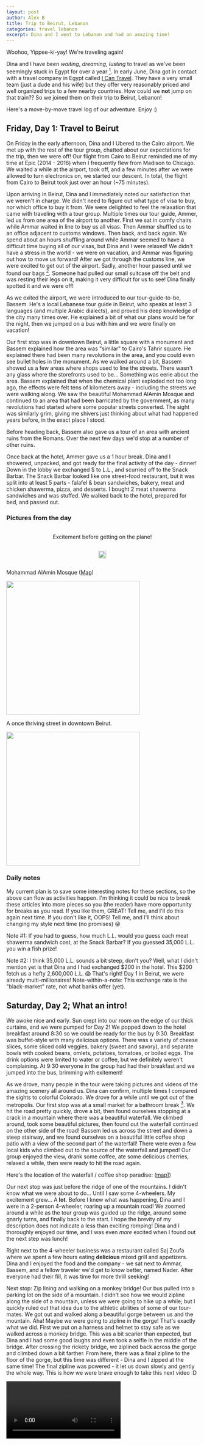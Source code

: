 ```yaml
---
layout: post
author: Alex B
title: Trip to Beirut, Lebanon
categories: travel lebanon
excerpt: Dina and I went to Lebanon and had an amazing time!
---
```


Woohoo, Yippee-ki-yay! We're traveling again!

Dina and I have been _waiting_, _dreaming_, _lusting_ to travel as we've been seemingly stuck in Egypt for over a year [^1]. In early June, Dina got in contact with a travel company in Egypt called [I Can Travel](https://www.facebook.com/icantravelpage). They have a very small team (just a dude and his wife) but they offer very reasonably priced and well organized trips to a few nearby countries. How could we **not** jump on that train?? So we joined them on their trip to Beirut, Lebanon!

Here's a move-by-move travel log of our adventure. Enjoy :)

## Friday, Day 1: Travel to Beirut

On Friday in the early afternoon, Dina and I Ubered to the Cairo airport. We met up with the rest of the tour group, chatted about our expectations for the trip, then we were off! Our flight from Cairo to Beirut reminded me of my time at Epic (2014 - 2016) when I frequently flew from Madison to Chicago. We waited a while at the airport, took off, and a few minutes after we were allowed to turn electronics on, we started our descent. In total, the flight from Cairo to Beirut took just over an hour (~75 minutes).

Upon arriving in Beirut, Dina and I immediately noted our satisfaction that we weren't in charge. We didn't need to figure out what type of visa to buy, nor which office to buy it from. We were delighted to feel the relaxation that came with traveling with a tour group. Multiple times our tour guide, Ammer, led us from one area of the airport to another. First we sat in comfy chairs while Ammar waited in line to buy us all visas. Then Ammar shuffled us to an office adjacent to customs windows. Then back, and back again. We spend about an hours shuffling around while Ammar seemed to have a difficult time buying all of our visas, but Dina and I were relaxed! We didn't have a stress in the world - we were on vacation, and Ammar was figuring out how to move us forward! After we got through the customs line, we were excited to get out of the airport. Sadly, another hour passed until we found our bags [^2]. Someone had pulled our small suitcase off the belt and was resting their legs on it, making it very difficult for us to see! Dina finally spotted it and we were off!

As we exited the airport, we were introduced to our tour-guide-to-be, Bassem. He's a local Lebanese tour guide in Beirut, who speaks at least 3 languages (and multiple Arabic dialects), and proved his deep knowledge of the city many times over. He explained a bit of what our plans would be for the night, then we jumped on a bus with him and we were finally on vacation!

Our first stop was in downtown Beirut, a little square with a monument and Bassem explained how the area was "similar" to Cairo's Tahrir square. He explained there had been many revolutions in the area, and you could even see bullet holes in the monument. As we walked around a bit, Bassem showed us a few areas where shops used to line the streets. There wasn't any glass where the storefronts used to be... Something was eerie about the area. Bassem explained that when the chemical plant exploded not too long ago, the effects were felt tens of kilometers away - including the streets we were walking along. We saw the beautiful Mohammad AlAmin Mosque and continued to an area that had been barricated by the government, as many revolutions had started where some popular streets converted. The sight was similarly grim, giving me shivers just thinking about what had happened years before, in the exact place I stood.

Before heading back, Bassem also gave us a tour of an area with ancient ruins from the Romans. Over the next few days we'd stop at a number of other ruins.

Once back at the hotel, Ammer gave us a 1 hour break. Dina and I showered, unpacked, and got ready for the final activity of the day - dinner! Down in the lobby we exchanged $ to L.L., and scurried off to the Snack Barbar. The Snack Barbar looked like one street-food restaurant, but it was split into at least 5 parts - falafel & bean sandwiches, bakery, meat and chicken shawerma, pizza, and desserts. I bought 2 meat shawerma sandwiches and was stuffed. We walked back to the hotel, prepared for bed, and passed out.

### Pictures from the day

<div style="
  display: flex;
  flex-direction: column;
  width: 100%;
  align-items: center;
">
  <p>Excitement before getting on the plane!</p>
  <p style="width=65%;">
    <a target="_blank" rel="noopener noreferrer" href="https://drive.google.com/file/d/1hTZkM0ZltyEO4DlP6ZNVqPCeArvCvTzu/view">
      <img src="https://drive.google.com/thumbnail?id=1hTZkM0ZltyEO4DlP6ZNVqPCeArvCvTzu&sz=w400" width="100%">
    </a>
  </p>
</div>

Mohammad AlAmin Mosque ([Map](https://goo.gl/maps/Y6SDb14fpztSZmJKA))

<a target="_blank" rel="noopener noreferrer" href="https://drive.google.com/uc?export=view&id=1B02J_oOaokrarRCe1FmhUg72vg6DzlZZ">
  <img src="https://drive.google.com/uc?export=view&id=1B02J_oOaokrarRCe1FmhUg72vg6DzlZZ" height="350px">
</a>

A once thriving street in downtown Beirut.

<a target="_blank" rel="noopener noreferrer" href="https://drive.google.com/uc?export=view&id=1YxtMxlz8J-WvjewE0lgNhCwJH_ik7UVt">
  <img src="https://drive.google.com/uc?export=view&id=1YxtMxlz8J-WvjewE0lgNhCwJH_ik7UVt" height="350px">
</a>

### Daily notes

My current plan is to save some interesting notes for these sections, so the above can flow as activities happen. I'm thinking it could be nice to break these articles into more pieces so you (the reader) have more opportunity for breaks as you read. If you like them, GREAT! Tell me, and I'll do this again next time. If you don't like it, OOPS! Tell me, and I'll think about changing my style next time (no promises) 😜

Note #1: If you had to guess, how much L.L. would you guess each meat shawerma sandwich cost, at the Snack Barbar? If you guessed 35,000 L.L. you win a fish prize!

Note #2: I think 35,000 L.L. sounds a bit steep, don't you? Well, what I didn't mention yet is that Dina and I had exchanged $200 in the hotel. This $200 fetch us a hefty 2,600,000 L.L. 😱 That's right! Day 1 in Beirut, we were already multi-millionaires! Note-within-a-note: This exchange rate is the "black-market" rate, not what banks offer (yet).

## Saturday, Day 2; What an intro!

We awoke nice and early. Sun crept into our room on the edge of our thick curtains, and we were pumped for Day 2! We popped down to the hotel breakfast around 8:30 so we could be ready for the bus by 9:30. Breakfast was buffet-style with many delicious options. There was a variety of cheese slices, some sliced cold veggies, bakery (sweet and savory), and separate bowls with cooked beans, omlets, potatoes, tomatoes, or boiled eggs. The drink options were limited to water or coffee, but we definitely weren't complaining. At 9:30 everyone in the group had had their breakfast and we jumped into the bus, brimming with exitement!

As we drove, many people in the tour were taking pictures and videos of the amazing scenery all around us. Dina can confirm, multiple times I compared the sights to colorful Colorado. We drove for a while until we got out of the metropolis. Our first stop was at a small market for a bathroom break [^3]. We hit the road pretty quickly, drove a bit, then found ourselves stopping at a crack in a mountain where there was a beautiful waterfall. We climbed around, took some beautiful pictures, then found out the waterfall continued on the other side of the road! Bassem led us across the street and down a steep stairway, and we found ourselves on a beautiful little coffee shop patio with a view of the second part of the waterfall! There were even a few local kids who climbed out to the source of the waterfall and jumped! Our group enjoyed the view, drank some coffee, ate some delicious cherries, relaxed a while, then were ready to hit the road again.

Here's the location of the waterfall / coffee shop paradise: ([map](https://goo.gl/maps/Fr1QhtrgzHCXsJRC7)])

Our next stop was just before the ridge of one of the mountains. I didn't know what we were about to do... Until I saw some 4-wheelers. My excitement grew... A **lot**. Before I knew what was happening, Dina and I were in a 2-person 4-wheeler, roaring up a mountain road! We zoomed around a while as the tour group was guided up the ridge, around some gnarly turns, and finally back to the start. I hope the brevity of my description does not indicate a less than exciting romping! Dina and I thoroughly enjoyed our time, and I was even _more_ excited when I found out the next step was lunch!

Right next to the 4-wheeler business was a restaurant called Saj Zoufa where we spent a few hours eating **delicious** mixed grill and appetizers. Dina and I enjoyed the food and the company - we sat next to Ammar, Bassem, and a fellow traveler we'd get to know better, named Nader. After everyone had their fill, it was time for more thrill seeking!

Next stop: Zip lining and walking on a monkey bridge! Our bus pulled into a parking lot on the side of a mountain. I didn't see how we would zipline along the side of a mountain, unless we were going to hike up a while; but I quickly ruled out that idea due to the athletic abilities of some of our tour-mates. We got out and walked along a beautiful gorge between us and the mountain. Aha! Maybe we were going to zipline in the gorge! That's exactly what we did. First we put on a harness and helmet to stay safe as we walked across a monkey bridge. This was a bit scarier than expected, but Dina and I had some good laughs and even took a selfie in the middle of the bridge. After crossing the rickety bridge, we ziplined back across the gorge and climbed down a bit farther. From here, there was a final zipline to the floor of the gorge, but this time was different - Dina and I zipped at the same time! The final zipline was powered - it let us down slowly and gently the whole way. This is how we were brave enough to take this next video :D

<video controls>
  <source src="https://drive.google.com/uc?export=view&id=12b8xtOujgScjEgxQzQ5xmHA9BIKn67Qo" type="video/mp4">
  
  Your browser does not support the video tag.
</video>

At the bottom, we took some incredible pictures of a massive hole that had developed in the ground. In Winter, we were told, lots of water rushed down into the hole, resulting in a beautiful waterfall. In June, apparently, only a little trickle of water fell - nevertheless the pictures we took were incredibly beautiful. We took pictures for 30 minutes, then headed back up, walked to the bus, and were off!

Here's the location of the latest adventure at Baatara George Waterfall: ([map](https://goo.gl/maps/TgtCMLz7j5Wr5Ymv9))

Our next step was a local lemonade store - the first in Lebanon, called the Lemon House. We toured the museum a bit while Ammar organized lemonades for everyone, then Bassem gave us a little tour near the sea while we drank our refreshing juices. The light was starting to fade at this point, so we hopped back in to bus and headed in the direction of our hotel.

What a day, right? Seems like the end to a perfect day. But wait... There's a bit more! Between the Lemon House and our hotel, we stopped at an ice cream store (Bassem's favorite) called Hellado ([map](https://goo.gl/maps/fLNtdKyAx1ydYugq9)). I decided I wanted a cup, so I was told to pick a whopping **5 FLAVORS** to scoop in! I don't remember all the flavors I chose, but the outcome... Perfection.

With that, we were happy to head home! I was pooped but pumped about all we had seen during that day. We arrived at the hotel, bought a few essentials (mainly snacks from a nearby market), then passed out.

### Pictures from the day

Afqa Waterfall ([map](https://goo.gl/maps/Fr1QhtrgzHCXsJRC7))

<a target="_blank" rel="noopener noreferrer" href="https://drive.google.com/uc?export=view&id=1-335IU-QbSMClVzqTqRl1RICcNqH3u6k">
  <img src="https://drive.google.com/uc?export=view&id=1-335IU-QbSMClVzqTqRl1RICcNqH3u6k" height="350px">
</a>

<a target="_blank" rel="noopener noreferrer" href="https://drive.google.com/uc?export=view&id=1cIn_GAcIjpZ3Ob5lMLkbt3FjPf5nd24Y">
  <img src="https://drive.google.com/uc?export=view&id=1cIn_GAcIjpZ3Ob5lMLkbt3FjPf5nd24Y" height="350px">
</a>

Speed Mountains 4-wheeling [map](https://goo.gl/maps/mKH9xxv54XkQHxAa8)

<a target="_blank" rel="noopener noreferrer" href="https://drive.google.com/uc?export=view&id=1OkSc8oxUMFGB-0U2T9GYTaSIo4QJ7_1Y">
  <img src="https://drive.google.com/uc?export=view&id=1OkSc8oxUMFGB-0U2T9GYTaSIo4QJ7_1Y" height="350px">
</a>

Restaurant (Saj Zoufa - [map](https://goo.gl/maps/TGi75gymPzs41ERP9))

<a target="_blank" rel="noopener noreferrer" href="https://drive.google.com/uc?export=view&id=1zSuLznfCOfihGNlECWte3TYS6h2xPIUu">
  <img src="https://drive.google.com/uc?export=view&id=1zSuLznfCOfihGNlECWte3TYS6h2xPIUu" height="350px">
</a>

Monkey bridge + zipline + waterfall ([map](https://goo.gl/maps/TgtCMLz7j5Wr5Ymv9))

<a target="_blank" rel="noopener noreferrer" href="https://drive.google.com/uc?export=view&id=1V5cipD9zL6OFuxsgF1JSNqOcHIzKsKh7">
  <img src="https://drive.google.com/uc?export=view&id=1V5cipD9zL6OFuxsgF1JSNqOcHIzKsKh7" height="350px">
</a>

Hilmi's House of Lemonade ([map](https://goo.gl/maps/e3PRmmNM1ZhzDsTbA))

<a target="_blank" rel="noopener noreferrer" href="https://drive.google.com/uc?export=view&id=19zyw89DTDkXpsx67NBF1eVke62fGPph4">
  <img src="https://drive.google.com/uc?export=view&id=19zyw89DTDkXpsx67NBF1eVke62fGPph4" height="350px">
</a>

### Daily notes

Note #3: Dina is an amazing travel companion. Have I mentioned that before? Yes. Will I mention it again? You betcha. She knows I get a bet hangry (angry when I'm hungry) so she makes sure to pack extra snacks for the road, she's the one making sure we take nice pictures at _almost_ every destination, and she's just overall a joy to travel with.

Note: If I'm honest, I was a bit disappointed Ammer and Bassem hadn't told me there would be a chance to swim (and jump off a waterfall) this day. I believe I would have packed my swimsuit & joined the adrenaline junkies if I'd known ahead of time... But I was still incredibly happy with the day :)

Note: Dina and I reflected on all that we had done that day, and we agreed that it would have taken _way too much_ effort to plan such an action-packed, adrenaline-seeking day. We again agreed it was an amazing choice to come to Beirut on this guided tour.

## Sunday - Day 3; 

And we rise! Breakfast at 8:45, bus at 9:45, we were excited to see what would be in store for the day!

First stop: Rawsha Rock. This is a beautiful, huge rock in the sea that has whethered in such a way that a hole was created! According to Bassem, until very recently there were 2 rocks like this in the world - one here in Beirut, another [**ELSEWHERE**?? - search?!?]. However, not long before our trip the other had collapsed, so we found ourselves looking at the only rock like this in the world! After taking some nice pictures it was time to move on.

Stop two was Moussa's castle. Bassem explained that there was a man named Mussa who built a castle because when he was a kid, he fell in love with a girl and he promised her he would build her a castle. She didn't end up loving him, but he kept the dream his whole life, and brick by brick he built a very impressive castle on the side of a mountain! Over the years he also sculpted some famous scenes like The Last Supper, and he even sculpted a time when he was a kid and had drawn plans for his castle during class! The teacher reprimanded him, but he never gave his dream up - amazing! Touring the castle took longer than expected, as the second half of the tour involved exploring Mussa's record-setting collection of weapons. This was amusing for me and Dina, but we weren't too enthralled. We picked up the pace and took more pictures of the view once outside.

Right before getting on the bus, Ammer purchased a delicious dessert called [**SOMETHING**??], and shared it with the group! It had pistachio on top and bottom, with delicious creamy filling in the middle. I wanted to bring some to my family in the US, but I know it wouldn't have survived that long.

Back on the bus, we found ourselves on our way to an old presidential palace, Beit Ed-Dine Palace. Here, Bassem explained a lot about the architecture and history, but Dina and I were honestly a bit tired and not too interested in the history here, so we mainly walked around and enjoyed the scenery.

Next on the tour: Barouk Cedar Forest. This protectorate is way up on a mountain and was a perfect next stop. Touring the palace & Mussa's castle had drained some of our energy, but this forest brought it all back quickly. The air was so crisp and clean, we heard birds chirping, and we even slowed way down so the tour group could go ahead and we could enjoy some peace and quiet. This forest was one of the highlights for me (and I believe for Dina too). Since living in Cairo, I haven't seen such a forest in a long time - it was even more impressive and enjoyable than many of the hikes I've been on in Colorado! [^4].

After getting back to the bus, we were all ready for some food. We'd walked around a museum, a big palace, and a forest at this point. So where did we eat? Paradise. Literally. Paradise is a beautiful restaurant, built in a spectacular area of Lebanon. Our bus couldn't even make it down the road to Paradise because it was so steep and narrow. But after we walked down the winding road and saw how the restaurant was perfectly situated between a gorgeous waterfall and a natural swimming pool, we were all _blown away_. I don't think my words could ever come close to describing the breathtaking beauty of Paradise, so instead I'll recommend you check out the photos from the day :)

Nader and I were the only ones brave enough to jump into the pool (and the only ones stupid enough to pay 50,000 L.L. to do it), but we agreed it was a great decision to do so. The water was a bit murky, but it was cold and crisp - exactly what we needed after a big dinner and a tiring day of touring. Once we cleaned up and were ready to go, we hiked back up the crazy steep street, jumped into the bus, and headed home.

Once again, instead of going directly from amazing adventure to the hotel, we took a halfway break at a nut shop and bought a few bags of delicious cashews, peanuts, and corn nuts. The prices here were much cheaper than in Cairo, plus we had the opportunity to get a great gift for my dad and Dina's niece and nephew!

Finally we arrived home... Tired and ready for bed, with absolutely nothing to complain about.

### Pictures from the day

Raouche Rocks ([map](https://goo.gl/maps/Vpp8PXC7dXC7huSQA))

<a target="_blank" rel="noopener noreferrer" href="https://drive.google.com/uc?export=view&id=1vKxUCr_WGhmrz0o7UP9rmAKQGRqMuywZ">
  <img src="https://drive.google.com/uc?export=view&id=1vKxUCr_WGhmrz0o7UP9rmAKQGRqMuywZ" height="350px">
</a>

Moussa Castle / Museum ([map](https://goo.gl/maps/6D6B8pG2NxPEHND2A))

<a target="_blank" rel="noopener noreferrer" href="https://drive.google.com/uc?export=view&id=1DBhGKmKWGoxJFadg3AcPHFiyowzDVlEW">
  <img src="https://drive.google.com/uc?export=view&id=1DBhGKmKWGoxJFadg3AcPHFiyowzDVlEW" height="350px">
</a>

Beit Ed-Dine Palace ([map](https://goo.gl/maps/oxa8cLKWP5MStkoH8))

<a target="_blank" rel="noopener noreferrer" href="https://drive.google.com/uc?export=view&id=1RPtJrhrL2HnFZhTGVQY0PhYKi2fSqH-t">
  <img src="https://drive.google.com/uc?export=view&id=1RPtJrhrL2HnFZhTGVQY0PhYKi2fSqH-t" height="350px">
</a>

<a target="_blank" rel="noopener noreferrer" href="https://drive.google.com/uc?export=view&id=1mFJ6ZKCojKBlHp8yFIDJM4OSIiMSvS8B">
  <img src="https://drive.google.com/uc?export=view&id=1mFJ6ZKCojKBlHp8yFIDJM4OSIiMSvS8B" height="350px">
</a>

Shouf Biosphere Reserve - Barouk Cedar Forest ([map](https://goo.gl/maps/e6ExPJbCfSqK3GJd9))

<a target="_blank" rel="noopener noreferrer" href="https://drive.google.com/uc?export=view&id=1HC6lEZsD8FmK8iDIOqrdjQ2w0S7NJivZ">
  <img src="https://drive.google.com/uc?export=view&id=1HC6lEZsD8FmK8iDIOqrdjQ2w0S7NJivZ" height="350px">
</a>

Cedar Forest Trail

<a target="_blank" rel="noopener noreferrer" href="https://drive.google.com/uc?export=view&id=1YJFtdZzAwKXqmCJH7E4ah1P95DPtGwmq">
  <img src="https://drive.google.com/uc?export=view&id=1YJFtdZzAwKXqmCJH7E4ah1P95DPtGwmq" height="350px">
</a>

Paradise Baakline (Restaurant & Waterfall & Pool) ([map](https://goo.gl/maps/vSjKBuViHzf56Cc8A))

<a target="_blank" rel="noopener noreferrer" href="https://drive.google.com/uc?export=view&id=1yjWWXtTDwCrSh7yfJZrxzJXaU6MBggP0">
  <img src=
</a>
<a target="_blank" rel="noopener noreferrer" href="https://drive.google.com/uc?export=view&id=1w31SHVuYyY2KVvyfxkTWYhBAsNeVJ-jy">"https://drive.google.com/uc?export=view& id=1yjWWXtTDwCrSh7yfJZrxzJXaU6MBggP0" height="350px">
</a>
<img src=
<a target="_blank" rel="noopener noreferrer" href="https://drive.google.com/uc?export=view&id=1_wIe-zwuG9PuQQ61CGxe9eHVoZ69TjH2">"https://drive.google.com/uc?export=view& id=1w31SHVuYyY2KVvyfxkTWYhBAsNeVJ-jy" height="350px">
</a>
<img src="https://drive.google.com/uc?export=view&id=1_wIe-zwuG9PuQQ61CGxe9eHVoZ69TjH2" height="350px">

### Daily notes

Note: One amazing thing about the "seaside" in Beirut is that there's a _huge_ sidewalk. Dina and I talked for a while about how incredible this is, and it encourages and enables a healthy, active lifestyle. We daydreamed about living in Beirut by the seaside, riding our bikes or walking along the walkway every morning. Hopefully we'll have the chance to stay longer in Beirut and live that dream ❤️

## Monday - Day 4; Rafting!

On Monday I remember thinking, "Wow, it's Monday already?" and "Wow, the trip isn't over already?" at the same time. By now we had seen amazing sights, participated in some very enjoyable activities, and yet we still had 2 more days of the guided tour! Let's do this 🤓

We woke & ate breakfast extra early on Monday because we knew we had a long drive ahead of us. Today we heard we were going to go rafting!! Along our way we had a few interesting stops. The first stop of the day was a little pee break, and our tour guide bought us mana'ouch with zaatar and safi7a with la7ma. Both were incredibly delicious! We continued down the road and took a second pee stop at a dessert shop, where some of our tour-mates bought dessert that was basbousa inside a burger bun. The dessert may have been tasty, but Dina and I weren't _that_ hungry yet.

Our first real stop of the day was at some impressive Roman ruins. We saw where a few humongous temples had been built, listened to a bit of history from the tour guide, and took lots of pictures. This stop was in a very hot part of the day, so we were all ready for the next stop - rafting!

We finally arrived at our destination. The company had built a pretty nice patio overlooking the largest rapid, which made many people a bit nervous. We got life-jackets on and climbed in the back of a pickup truck that took us up the river. Dina and I almost got placed in different tubes, but luckily at the last minute they put us together, in the front of one tube :) The river was pretty slow, and the rapids were all pretty tame (compared to Colorado's rivers), but we all had a super fun time. The rafting guides were also very kind and entertaining, and they spurred a few boat-to-boat waterfights along the river 💦. Once we dried off and got back to the main patio, dinner was served. More mixed grill and fattouch, my favorite!!

After a while, all was said and done. We knew we had a long drive home, so I tried to get some sleep as we drove. We took one pee break at a shop selling lots of yogurt an cheese, then we hit the road for the last time.

This night we were pretty pooped from so much driving, so we cleaned up, did covid tests (for our flight back to Cairo), and brought some [Snack Barbar](https://goo.gl/maps/HRUFYzTxiU6iFaza7) shawerma back to our room so we could watch Friends, eat, and sleep.

### Pictures from the day

Roman ruins ([map](https://goo.gl/maps/y36XH8kNG6J6nWgu7))

<a target="_blank" rel="noopener noreferrer" href="https://drive.google.com/uc?export=view&id=1vcMAdOnEPARMeFGI4gE-lR3afY5csnb-">
  <img src=
</a>
<a target="_blank" rel="noopener noreferrer" href="https://drive.google.com/uc?export=view&id=1YqxUL0zExbOdwGT8vPCVFt4DMUJSYHwK">"https://drive.google.com/uc?export=view& id=1vcMAdOnEPARMeFGI4gE-lR3afY5csnb-" height="350px">
</a>
<img src="https://drive.google.com/uc?export=view&id=1YqxUL0zExbOdwGT8vPCVFt4DMUJSYHwK" height="350px">

Rafting ([map](https://goo.gl/maps/6KsxoQm2z8EZLmwv6))

<a target="_blank" rel="noopener noreferrer" href="https://drive.google.com/uc?export=view&id=1O89rfWwnGtQJQox7ZCPrLmWjeuDq9_JC">
  <img src=
</a>
<a target="_blank" rel="noopener noreferrer" href="https://drive.google.com/uc?export=view&id=1LiZ8VrKSEOl-l3XdKUI_vXpMOHXP-gPv">"https://drive.google.com/uc?export=view& id=1O89rfWwnGtQJQox7ZCPrLmWjeuDq9_JC" height="350px">
</a>
<img src=
<a target="_blank" rel="noopener noreferrer" href="https://drive.google.com/uc?export=view&id=1WP67b18_LHnKRvBXFBkpRNbuQgBpalxr">"https://drive.google.com/uc?export=view& id=1LiZ8VrKSEOl-l3XdKUI_vXpMOHXP-gPv" height="350px">
</a>
<img src="https://drive.google.com/uc?export=view&id=1WP67b18_LHnKRvBXFBkpRNbuQgBpalxr" height="350px">

### Daily notes

Note: Today, Bassem took a day off so we had a lady replace him. She was super friendly as well and took a more "friendly" approach to her job than Bassem. She didn't give us as many historical notes along our trip, but I don't think Dina and I were sad. We did miss Bassem, however.

Note: When we were about to arrive at our rafting stop, there was a little security checkpoint. Apparently we were relatively close to the Syria-Lebanon border, so they checked to make sure we were just a boring group of tourists. We passed the check relatively quickly, but they hesitated once they heard there was an American on the bus. 👀 I never heard what they asked about me or why they were nervous about an American on board, maybe that's a good thing?

## Tuesday - Day 5; Paragliding!

Finally Tuesday had come. This was our last day on Ammar's guided tour, giving us some mixed feelings. We knew it was going to be a fun last day though, so we were up by 8:30, ready to leave at 9:30.

Today we didn't go too far from our hotel - instead, we stopped where we could take a Telefrique (gondola?) up to a high ridge on the edge of a mountain. Nearby was a beautiful, quiet, serene prayer area where many people come to worship Mary. We spent a decent amount of time here reflecting on our trip, how blessed we were to be in a beautiful country like Lebanon, and how happy and peaceful we felt in that place.

After relaxing a while, it was our turn to paraglide! Our tour group split into 2 groups because the paragliding comopany couldn't take all 9 of us to the edge of the mountain at the same time. Dina and I were in the first group. We waited our turn, got on our gear, and slowly made our way to edge of the mountain. Before we took off, they gave us clear instructions: keep moving forward at a brisk pace, don't bend your knees, and don't stop once we start. I waited for my tandem partner to give me the green light, and we were off! The feeling was so incredible... You're soaring over the mountain, then the sea, and you feel like there's nothing wrong with the world. I was sad my flight had to end, but when I landed I was waiting for Dina, ready to ask when we can do that again! Sadly, Dina didn't have as enjoyable of an experience...

When Dina landed I ran over to ask her how she loved paragliding, and I could see something was wrong. Since early that morning, she had noted her stomach was a bit wonky, and sadly right as she jumped off the mountain, her stomach started feeling terrible. For the next few hours after landing, Dina tried sleeping on the bus (and at Dinner closeby). I tried helping by asking some locals for water and soda, but Dina felt so terrible it was hard for her to get anything in her stomach. Luckily one of our travel buddies named Amira was a doctor, and Dina had brought a shot that a doctor in Cairo recommended for her. It took a while, but eventually she started feeling better and was able to enjoy another delicious lunch by the seaside.

[- byblos???? - ruins, Snack, chill]

[- old streets & shops? Is that byblos?? ]

Eventually we had had enough fun, looked at enough souveniers, and drank enough juice. We'd been out again for what seemed like forever, but our fatigue was easily offset by the fun we were having. It was time to head home. Since this was our last guided day, we all said our goodbyes to Bassem. Dina and I invited him to come to Cairo and we honestly hope he will come some day.

We arrived at the hotel and decided to do a fun date-night at a restaurant near the hotel called T'Marbouta ([map](https://goo.gl/maps/7KDzrKSAKyKPzFnb8)). I had fattouch once again (I can never have too much fattouch), and Dina had delicious bread with cheese (I don't know the name of the dish). We enjoyed our time even when Dina had to make a work call, and after some time we headed home and slept.

### Pictures from the day

Telefrique up the mountain ([map](https://goo.gl/maps/FZGEndmftLP84nX5A))

<a target="_blank" rel="noopener noreferrer" href="https://drive.google.com/uc?export=view&id=1nI4Po3twJy3ZfVRsnOPAiYIHxAot9Ggk">
  <img src="https://drive.google.com/uc?export=view&id=1nI4Po3twJy3ZfVRsnOPAiYIHxAot9Ggk" height="350px">
</a>

Our Lady of Lebanon worship area ([map](https://goo.gl/maps/A8PnmJEShmAj5JSu7))

<a target="_blank" rel="noopener noreferrer" href="https://drive.google.com/uc?export=view&id=1TRofmV5CvAh-Yqj3G5Da9cahm4gXjN6Z">
  <img src="https://drive.google.com/uc?export=view&id=1TRofmV5CvAh-Yqj3G5Da9cahm4gXjN6Z" height="350px">
</a>

Paragliding (Takeoff [here](https://goo.gl/maps/MpbfCUXGAoqN2w9c9))

<a target="_blank" rel="noopener noreferrer" href="https://drive.google.com/uc?export=view&id=1HmVsezIKbEC9Wy3d9RwHpaaqo7Z_GP0L">
  <img src=
</a>
<a target="_blank" rel="noopener noreferrer" href="https://drive.google.com/uc?export=view&id=1UIHXVJ_RaFJSDyzx249EeFQzjoLyzlVc">"https://drive.google.com/uc?export=view& id=1HmVsezIKbEC9Wy3d9RwHpaaqo7Z_GP0L" height="350px">
</a>
<img src="https://drive.google.com/uc?export=view&id=1UIHXVJ_RaFJSDyzx249EeFQzjoLyzlVc" height="350px">

Shopping in streets of Byblos, Lebanon ([map](https://goo.gl/maps/nz9P8rJ9bii5pS92A))

<a target="_blank" rel="noopener noreferrer" href="https://drive.google.com/uc?export=view&id=1u91pPh-FAYMPOwbDO_d_49OR3wNncUrT">
  <img src=
</a>
<a target="_blank" rel="noopener noreferrer" href="https://drive.google.com/uc?export=view&id=1dODeGEhEEa_DfZzhhjGHA_nILqZOdFrn">"https://drive.google.com/uc?export=view& id=1u91pPh-FAYMPOwbDO_d_49OR3wNncUrT" height="350px">
</a>
<img src="https://drive.google.com/uc?export=view&id=1dODeGEhEEa_DfZzhhjGHA_nILqZOdFrn" height="350px">

### Daily notes

Note: When I was on the edge of the mountain about to start gliding, my right show almost fell off!! I barely held onto it with my other foot as we soared over the nothingness, and eventually I was able to stabilize. I told my guide about the situation, and he told me it's pretty common for people to lose a shoe when taking off. I didn't ask how / if it was also common that they got their shoes back??

## Wednesday - Day 6; Shopping 'till we Drop! 

Sadly, hump day had inevitably arrived. Wednesday was our last day in Lebanon and we planned to head to the airport around 1:30pm, so Ammar gave us the day to do as we pleased. Since we had seen more sights and gone on more exciting adventures than we'd ever dreamed, there was only one activity left to do: SHOP!

Dina and I woke up by 9 so we could eat the delicious hotel breakfast for the final time. We were planning to meet some of our travel buddies in the morning so we could carpool to a nearby mall, but they ended up bailing and just shopping on the streets next to the hotel. More alone time for me and Dina? Not a problem to me! We took a quick 10 minute Uber from the hotel to ABC Verdun (for 11,000 LL). ABC Verdun is a _beautiful_ mall that's partially indoor, partially outdoor! From the bottom 2 levels, it looks and feel like any other traditional mall - one main loop with lots of shops on both sides. When I got to the third floor I started noticing the ceiling, which wasn't actually a ceiling... It was some huge oval panels that looked kinda like giant leafs! We found ourselves at a Starbucks lined with mini trees (Derek!), and chilled here for a while, enjoying the unique nature of the mall.

A few hours later we decided to finish our Beirut adventure with some final shopping near our hotel. We Ubered back (for 16,000 LL) [^5], shopped around the hotel for a few hours, then stopped for lunch at The BBQ House.

Finally it was time to get back to reality. We took a bus (with the rest of the tour group) to the airport nice and early (to be 100% sure we won't get caught in insane rush hour traffic), I took a nice nap on Dina's lap while waiting to board, then as quickly as we arrived we were back in Cairo, back to real life.

### Pictures from the day

ABC Verdun shopping mall ([map](https://goo.gl/maps/nxmeyjPib94oPKbo9))

<a target="_blank" rel="noopener noreferrer" href="https://drive.google.com/uc?export=view&id=1KJGz10ls0BSA5IYg9PckZ8PVpvhJgtPB">
  <img src=
</a>
<a target="_blank" rel="noopener noreferrer" href="https://drive.google.com/uc?export=view&id=1vVO3i5xPA0SCL6UTWOW1P8lROAoH9p-1">"https://drive.google.com/uc?export=view& id=1KJGz10ls0BSA5IYg9PckZ8PVpvhJgtPB" height="350px">
</a>
<img src="https://drive.google.com/uc?export=view&id=1vVO3i5xPA0SCL6UTWOW1P8lROAoH9p-1" height="350px">

### Daily notes

Note: Around the end of this trip I decided to travel back to Denver, CO to see my family - which was a fantastic decision. I got to see my mom (who lives in Nevada), my sis and her family (who live in Florida) and my dad! Not to mention my amazing aunt & uncle, grandma, and some fantastic old friends.

## Final remarks

So that's it! Our lovely trip to Lebanon. I wasn't expecting Beirut to be so lush, but alas! I couldn't have been so impressed.

I have a few tertiary thoughts I'd like to share, so here I go :D

First, I wanted to note that I was quite happy I didn't buy a data plan and it was overall a good thing that the bus didn't have WiFi. Being on a bus without access to the internet really ~helped~ forced me to focus on the beautiful surrounds and it helped me build a few relationships with fellow travelers. I met a cool dude named Nader, who until recently was some director at the Four Seasons, and has three beautiful kids but sadly lost his wife last year. And I also met a really entertaining coder named Ahmed, who lives in Alexandria, does remote front-end software development (like me) for a company in Boston! I even really enjoyed chatting with the trip guide Ammar and the Lebanese tour guide Bassem, and I truly believe if I had easy internet access I would have spend more time reading work emails and keeping in contact with people far away, instead of living Beirut to the fullest and meeting some incredible people around me.

Next, the tour group. I loved this trip, don't get me wrong... But I struggled a lot when Dina could easily chat with all members of the group (in Arabic) while I had to find the few people who speak English. And, as you may expect, I don't just loudly advertise "HEY ye who speak English, come hither and talk to me so I'm not bored!!" Luckly, as I mentioned above, Nader was super friendly throughout our trip, and when I eventually met Ahmed we immediately hit it off and lots of development-related topics to discuss :)

And finally, the economic situation in Lebanon (as I saw it - I'm not claiming to be an expert here). I just want to mention how sad Dina and I felt for the people living in Beirut - specifically for the economic hardship everyone is experiencing. Have you ever lived in a country where your money was worth X one day, and 1/2 * X (half as much) the next day?? Technically I was in Egypt when the value of the egyptian pound (EGP) dropped by more than half overnight, but all of my money was in dollars at the time (thank goodness) so I'm going to say this doesn't count. I can't imagine if my savings, salary, investments dropped in value overnight... When Dina and I were first in Beirut we received 13,000 LL for $1, but as I'm writing this sentence, I've heard the converstion rate recently increased to **19,000 L.L. to $1!!** Just insane. I pray this country will get back on its feet soon, as I see how beautiful the country is, how delicious the food is, how amazing the people are.

## Thanks

Thanks for reading :)

If you're interested in reading some reviews I've written of some services / restaurants / locations we've used / been to, etc. Here are a few:

Travel agency I Can Travel: [my review](https://www.facebook.com/Benyngght.Beaman/posts/10224617487326277)

### And finally, a few more nice pictures I wanted to add here

Our group, chilling after the monkeybridge adventure

<a target="_blank" rel="noopener noreferrer" href="https://drive.google.com/uc?export=view&id=1Y3K_XaulD0_o4pbA5XvsPitvxme_xBD1">
  <img src="https://drive.google.com/uc?export=view&id=1Y3K_XaulD0_o4pbA5XvsPitvxme_xBD1" height="350px">
</a>

Dina and I marketing the tourguide's business (since it was awesome!)

<a target="_blank" rel="noopener noreferrer" href="https://drive.google.com/uc?export=view&id=1KeGdGB_c1jJVuXXM-7A0nFlNP5wmZogd">
  <img src="https://drive.google.com/uc?export=view&id=1KeGdGB_c1jJVuXXM-7A0nFlNP5wmZogd" height="350px">
</a>

[^1]: Ok ok, I've been back to the US at least 3 times in the last year and Dina came with for 2 months, but we haven't been on a proper _vacation_ in a while, since while we were in the US I was laser focused on job hunting.
[^2]: This may have been the only stressful part of the trip 😅
[^3]: Surprise surprise, in larger groups there's always someone who needs to use the restroom. This wasn't annoying for me or Dina, we repeatedly noted how happy we were that we didn't have to plan out this trip :D
[^4]: Ok, in reality, walking around the Cedar forest cannot be called a "hike". It's a casual stroll, on a defined path, between some huge, ancient cedar trees. Amazing.
[^5]: Our Uber driver seemed very pessimistic and complained a lot, which was a bit offputting since our experience w/ Lebanon had been so fun and exciting so far. Eventually he explained how waiting in line for gas could take over 4 hours 😱 **AND** the price of gas has SOARED! I felt bad for immediately judging him, the economic situation in Lebanon seems it has really taken a turn for the worse :(